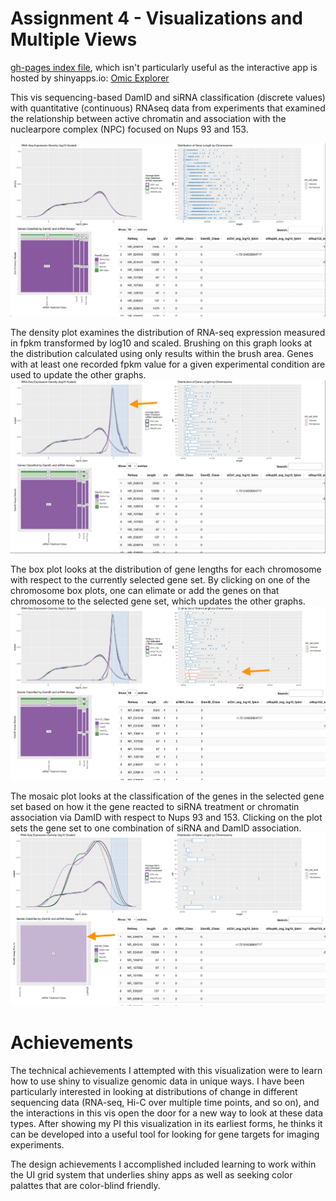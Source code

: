 Assignment 4 - Visualizations and Multiple Views  
===

[gh-pages index file](https://jpetittowpi.github.io/04-MultipleViews/), which isn't particularly useful as the interactive app is hosted by shinyapps.io: [Omic Explorer](https://jtourtellottewpi.shinyapps.io/omic_explorer/)


This vis sequencing-based DamID and siRNA classification (discrete values) with quantitative (continuous) RNAseq data from experiments that examined the relationship between active chromatin and association with the nuclearpore complex (NPC) focused on Nups 93 and 153.

![Initial app view, before interaction](/img/shiny_init.png "Initial App view of Density and Box Plots in the top row and Mosaic plot and table in the second row")

The density plot examines the distribution of RNA-seq expression measured in fpkm transformed by log10 and scaled. Brushing on this graph looks at the distribution calculated using only results within the brush area. Genes with at least one recorded fpkm value for a given experimental condition are used to update the other graphs.
![Brushing Interaction](/img/shiny_brushing.png)

The box plot looks at the distribution of gene lengths for each chromosome with respect to the currently selected gene set. By clicking on one of the chromosome box plots, one can elimate or add the genes on that chromosome to the selected gene set, which updates the other graphs.
![Box Plot Clicking Interaction](/img/shiny_clicking.png)

The mosaic plot looks at the classification of the genes in the selected gene set based on how it the gene reacted to siRNA treatment or chromatin association via DamID with respect to Nups 93 and 153. Clicking on the plot sets the gene set to one combination of siRNA and DamID association.
![Mosaic Clicking Interaction](/img/shiny_clicking_assay.png)

Achievements
===
The technical achievements I attempted with this visualization were to learn how to use shiny to visualize genomic data in unique ways. I have been particularly interested in looking at distributions of change in different sequencing data (RNA-seq, Hi-C over multiple time points, and so on), and the interactions in this vis open the door for a new way to look at these data types. After showing my PI this visualization in its earliest forms, he thinks it can be developed into a useful tool for looking for gene targets for imaging experiments.

The design achievements I accomplished included learning to work within the UI grid system that underlies shiny apps as well as seeking color palattes that are color-blind friendly.
